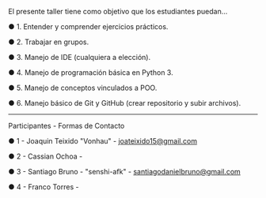 El presente taller tiene como objetivo que los estudiantes puedan...

 ● 1. Entender y comprender ejercicios prácticos.
 
 ● 2. Trabajar en grupos.
 
 ● 3. Manejo de IDE (cualquiera a elección).
 
 ● 4. Manejo de programación básica en Python 3.
 
 ● 5. Manejo de conceptos vinculados a POO.
 
 ● 6. Manejo básico de Git y GitHub (crear repositorio y subir archivos).

- - - - - -

Participantes - Formas de Contacto

 ● 1 - Joaquin Teixido "Vonhau" - joateixido15@gmail.com

 ● 2 - Cassian Ochoa -

 ● 3 - Santiago Bruno - "senshi-afk" - santiagodanielbruno@gmail.com

 ● 4 - Franco Torres -
